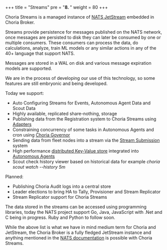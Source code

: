 +++
title = "Streams"
pre = "<b>8. </b>"
weight = 80
+++

Choria Streams is a managed instance of [NATS JetStream](https://docs.nats.io/jetstream) embedded in Choria Broker.

Streams provide persistence for messages published on the NATS network, once messages are persisted to disk they can
later be consumed by one or multiple consumers. These consumers can process the data, do calculations, analyze, train
ML models or any similar actions in any of the 40+ language that support NATS.

Messages are stored in a WAL on disk and various message expiration models are supported.

We are in the process of developing our use of this technology, so some features are still embryonic and being developed.

Today we support:

 * Auto Configuring Streams for Events, Autonomous Agent Data and Scout Data 
 * Highly available, replicated share-nothing, storage
 * Publishing data from the Registration system to Choria Streams using [Adapters](../adapters/)
 * Constraining concurrency of some tasks in Autonomous Agents and cron using [Choria Governor](governor/)
 * Sending data from fleet nodes into a stream via the [Stream Submission](submission) system
 * High performance [distributed Key-Value store](key-value) integrated into [Autonomous Agents](../autoagents)
 * Scout check history viewer based on historical data for example *choria scout watch --history 5m*

Planned:

 * Publishing Choria Audit logs into a central store
 * Leader elections to bring HA to Tally, Provisioner and Stream Replicator
 * Stream Replicator support for Choria Streams

The data stored in the streams can be accessed using programming libraries, today the NATS project
support Go, Java, JavaScript with .Net and C being in progress.  Ruby and Python to follow soon.

While the above list is what we have in mind medium term for Choria and JetStream, the Choria
Broker is a fully fledged JetStream instance and anything mentioned in the [NATS documentation](https://docs.nats.io/jetstream) 
is possible with Choria Streams.
